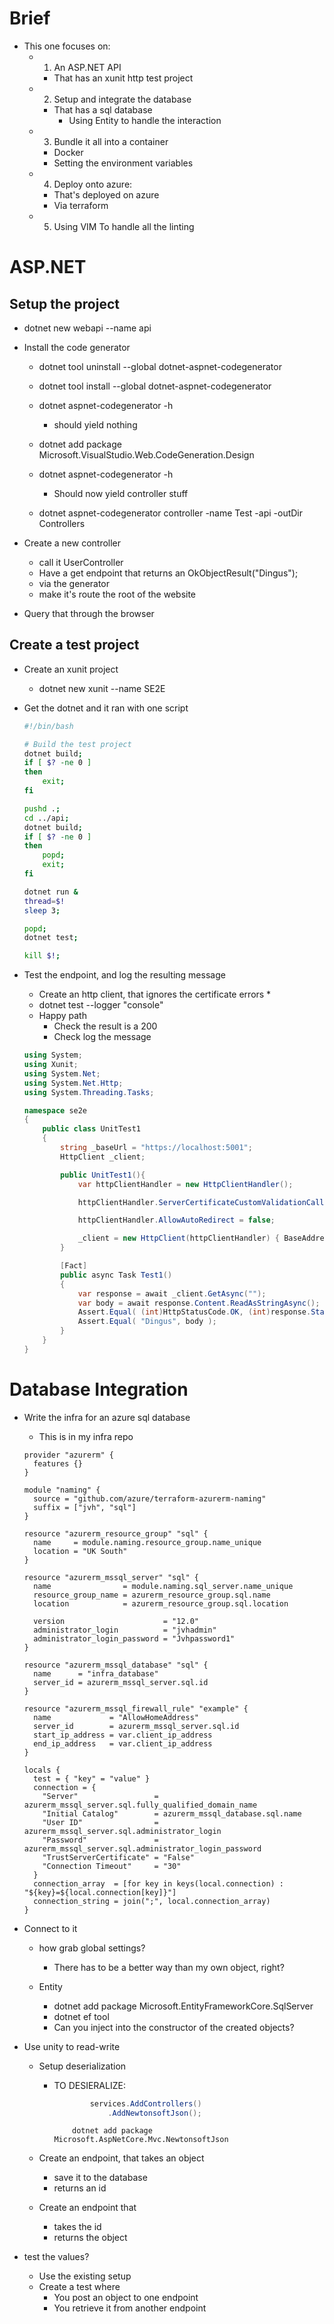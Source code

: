 # Brief
* This one focuses on:
    * 1) An ASP.NET API
        * That has an xunit http test project

    * 2) Setup and integrate the database
        * That has a sql database
            * Using Entity to handle the interaction

    * 3) Bundle it all into a container
        * Docker
        * Setting the environment variables

    * 4) Deploy onto azure:
        * That's deployed on azure
        * Via terraform

    * 5) Using VIM To handle all the linting

# ASP.NET

## Setup the project
* dotnet new webapi --name api

* Install the code generator    
    * dotnet tool uninstall --global dotnet-aspnet-codegenerator
    * dotnet tool install --global dotnet-aspnet-codegenerator 

    * dotnet aspnet-codegenerator -h
        * should yield nothing

    * dotnet add package Microsoft.VisualStudio.Web.CodeGeneration.Design
    * dotnet aspnet-codegenerator -h
        * Should now yield controller stuff

    * dotnet aspnet-codegenerator controller -name Test -api -outDir Controllers

* Create a new controller
    * call it UserController
    * Have a get endpoint that returns an OkObjectResult("Dingus");
    * via the generator
    * make it's route the root of the website

* Query that through the browser

## Create a test project
* Create an xunit project
    * dotnet new xunit --name SE2E

* Get the dotnet and it ran with one script
    ```sh
    #!/bin/bash

    # Build the test project
    dotnet build;
    if [ $? -ne 0 ]
    then
        exit;
    fi

    pushd .;
    cd ../api;
    dotnet build;
    if [ $? -ne 0 ]
    then
        popd;
        exit;
    fi

    dotnet run &
    thread=$!
    sleep 3;

    popd;
    dotnet test;

    kill $!;
    ```

* Test the endpoint, and log the resulting message
    * Create an http client, that ignores the certificate errors
        * 
    * dotnet test --logger "console"
    * Happy path
        * Check the result is a 200
        * Check log the message

    ```C#
    using System;
    using Xunit;
    using System.Net;
    using System.Net.Http;
    using System.Threading.Tasks;

    namespace se2e
    {
        public class UnitTest1
        {
            string _baseUrl = "https://localhost:5001";
            HttpClient _client;

            public UnitTest1(){
                var httpClientHandler = new HttpClientHandler();

                httpClientHandler.ServerCertificateCustomValidationCallback = (_, _, _, _) => true;

                httpClientHandler.AllowAutoRedirect = false;

                _client = new HttpClient(httpClientHandler) { BaseAddress = new Uri(_baseUrl) };
            }

            [Fact]
            public async Task Test1()
            {
                var response = await _client.GetAsync("");
                var body = await response.Content.ReadAsStringAsync();
                Assert.Equal( (int)HttpStatusCode.OK, (int)response.StatusCode);
                Assert.Equal( "Dingus", body );
            }
        }
    }

    ```

# Database Integration

* Write the infra for an azure sql database
    * This is in my infra repo
    ```
    provider "azurerm" {
      features {}
    }

    module "naming" {
      source = "github.com/azure/terraform-azurerm-naming"
      suffix = ["jvh", "sql"]
    }

    resource "azurerm_resource_group" "sql" {
      name     = module.naming.resource_group.name_unique
      location = "UK South"
    }

    resource "azurerm_mssql_server" "sql" {
      name                = module.naming.sql_server.name_unique
      resource_group_name = azurerm_resource_group.sql.name
      location            = azurerm_resource_group.sql.location

      version                      = "12.0"
      administrator_login          = "jvhadmin"
      administrator_login_password = "Jvhpassword1"
    }

    resource "azurerm_mssql_database" "sql" {
      name      = "infra_database"
      server_id = azurerm_mssql_server.sql.id
    }

    resource "azurerm_mssql_firewall_rule" "example" {
      name             = "AllowHomeAddress"
      server_id        = azurerm_mssql_server.sql.id
      start_ip_address = var.client_ip_address
      end_ip_address   = var.client_ip_address
    }

    locals {
      test = { "key" = "value" }
      connection = {
        "Server"                 = azurerm_mssql_server.sql.fully_qualified_domain_name
        "Initial Catalog"        = azurerm_mssql_database.sql.name
        "User ID"                = azurerm_mssql_server.sql.administrator_login
        "Password"               = azurerm_mssql_server.sql.administrator_login_password
        "TrustServerCertificate" = "False"
        "Connection Timeout"     = "30"
      }
      connection_array  = [for key in keys(local.connection) : "${key}=${local.connection[key]}"]
      connection_string = join(";", local.connection_array)
    }
    ```

* Connect to it
    * how grab global settings?
        * There has to be a better way than my own object, right?

    * Entity 
        * dotnet add package Microsoft.EntityFrameworkCore.SqlServer
        * dotnet ef tool
        * Can you inject into the constructor of the created objects?

* Use unity to read-write 
    * Setup deserialization
        * TO DESIERALIZE:
            ```C#
                    services.AddControllers()
                        .AddNewtonsoftJson();
            ```
            ```
                dotnet add package Microsoft.AspNetCore.Mvc.NewtonsoftJson 
            ```

    * Create an endpoint, that takes an object
        * save it to the database
        * returns an id

    * Create an endpoint that
        * takes the id
        * returns the object

* test the values?
    * Use the existing setup
    * Create a test where
        * You post an object to one endpoint
        * You retrieve it from another endpoint
